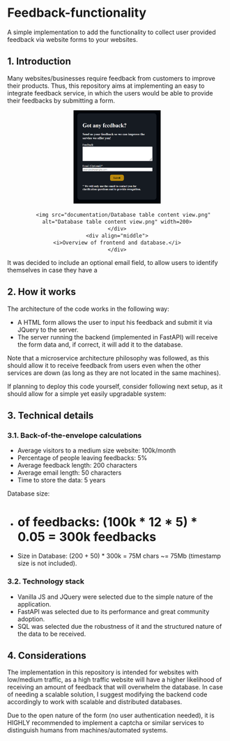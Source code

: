 # Feedback-functionality
A simple implementation to add the functionality to collect user provided feedback via website forms to your websites.

## 1. Introduction
Many websites/businesses require feedback from customers to improve their products. Thus, this repository aims at implementing an easy to integrate feedback service, in which the users would be able to provide their feedbacks by submitting a form.

<div>
	<div align="middle">
		<img src="documentation/Frontend view.png" alt="Frontend view" width=200>
	
	  	<img src="documentation/Database table content view.png" alt="Database table content view.png" width=200>
	</div>
	<div align="middle">
	<i>Overview of frontend and database.</i>
	</div>
</div>

It was decided to include an optional email field, to allow users to identify themselves in case they have a 

## 2. How it works

The architecture of the code works in the following way:
* A HTML form allows the user to input his feedback and submit it via JQuery to the server.
* The server running the backend (implemented in FastAPI) will receive the form data and, if correct, it will add it to the database.

Note that a microservice architecture philosophy was followed, as this should allow it to receive feedback from users even when the other services are down (as long as they are not located in the same machines).

<Add image of how the code architecture works>

If planning to deploy this code yourself, consider following next setup, as it should allow for a simple yet easily upgradable system:

<ADD image of how the overall architecture works>

## 3. Technical details

### 3.1. Back-of-the-envelope calculations

* Average visitors to a medium size website: 100k/month
* Percentage of people leaving feedbacks: 5%
* Average feedback length: 200 characters
* Average email length: 50 characters 
* Time to store the data: 5 years

Database size: 
* # of feedbacks: (100k * 12 * 5) * 0.05 = 300k feedbacks
* Size in Database: (200 + 50) * 300k = 75M chars ~= 75Mb (timestamp size is not included).

### 3.2. Technology stack
* Vanilla JS and JQuery were selected due to the simple nature of the application.
* FastAPI was selected due to its performance and great community adoption.
* SQL was selected due the robustness of it and the structured nature of the data to be received.

## 4. Considerations
The implementation in this repository is intended for websites with low/medium traffic, as a high traffic website will have a higher likelihood of receiving an amount of feedback that will overwhelm the database. In case of needing a scalable solution, I suggest modifying the backend code accordingly to work with scalable and distributed databases.

Due to the open nature of the form (no user authentication needed), it is HIGHLY recommended to implement a captcha or similar services to distinguish humans from machines/automated systems. 
